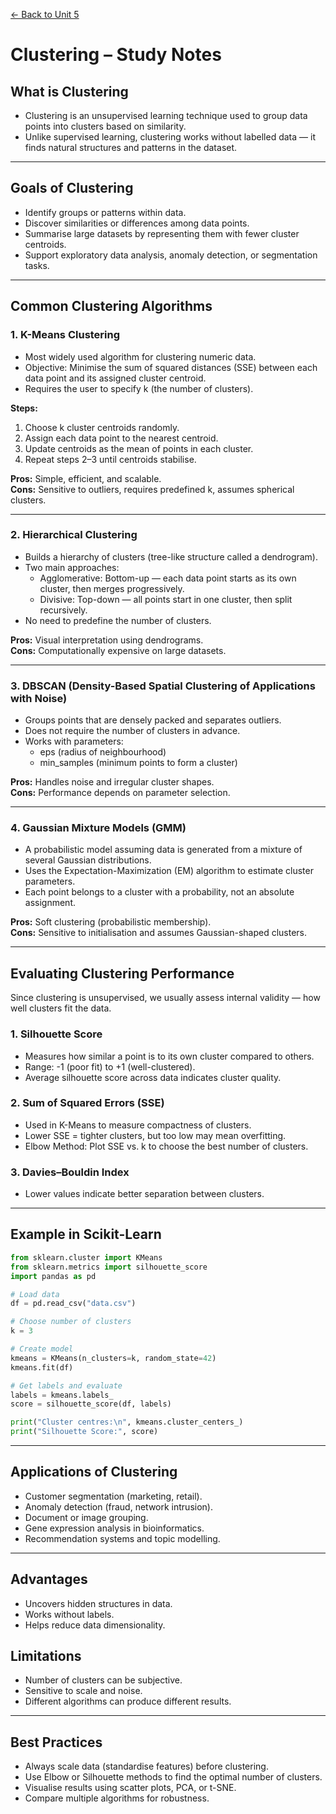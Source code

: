 [← Back to Unit 5](../../modules/module-3/unit-05.md)

# Clustering – Study Notes

## What is Clustering
- Clustering is an unsupervised learning technique used to group data points into clusters based on similarity.  
- Unlike supervised learning, clustering works without labelled data — it finds natural structures and patterns in the dataset.

---

## Goals of Clustering
- Identify groups or patterns within data.  
- Discover similarities or differences among data points.  
- Summarise large datasets by representing them with fewer cluster centroids.  
- Support exploratory data analysis, anomaly detection, or segmentation tasks.

---

## Common Clustering Algorithms

### 1. K-Means Clustering
- Most widely used algorithm for clustering numeric data.  
- Objective: Minimise the sum of squared distances (SSE) between each data point and its assigned cluster centroid.  
- Requires the user to specify k (the number of clusters).  

**Steps:**
1. Choose k cluster centroids randomly.  
2. Assign each data point to the nearest centroid.  
3. Update centroids as the mean of points in each cluster.  
4. Repeat steps 2–3 until centroids stabilise.

**Pros:** Simple, efficient, and scalable.  
**Cons:** Sensitive to outliers, requires predefined k, assumes spherical clusters.

---

### 2. Hierarchical Clustering
- Builds a hierarchy of clusters (tree-like structure called a dendrogram).  
- Two main approaches:  
  - Agglomerative: Bottom-up — each data point starts as its own cluster, then merges progressively.  
  - Divisive: Top-down — all points start in one cluster, then split recursively.  
- No need to predefine the number of clusters.

**Pros:** Visual interpretation using dendrograms.  
**Cons:** Computationally expensive on large datasets.

---

### 3. DBSCAN (Density-Based Spatial Clustering of Applications with Noise)
- Groups points that are densely packed and separates outliers.  
- Does not require the number of clusters in advance.  
- Works with parameters:
  - eps (radius of neighbourhood)
  - min_samples (minimum points to form a cluster)

**Pros:** Handles noise and irregular cluster shapes.  
**Cons:** Performance depends on parameter selection.

---

### 4. Gaussian Mixture Models (GMM)
- A probabilistic model assuming data is generated from a mixture of several Gaussian distributions.  
- Uses the Expectation-Maximization (EM) algorithm to estimate cluster parameters.  
- Each point belongs to a cluster with a probability, not an absolute assignment.

**Pros:** Soft clustering (probabilistic membership).  
**Cons:** Sensitive to initialisation and assumes Gaussian-shaped clusters.

---

## Evaluating Clustering Performance

Since clustering is unsupervised, we usually assess internal validity — how well clusters fit the data.

### 1. Silhouette Score
- Measures how similar a point is to its own cluster compared to others.  
- Range: -1 (poor fit) to +1 (well-clustered).  
- Average silhouette score across data indicates cluster quality.

### 2. Sum of Squared Errors (SSE)
- Used in K-Means to measure compactness of clusters.  
- Lower SSE = tighter clusters, but too low may mean overfitting.  
- Elbow Method: Plot SSE vs. k to choose the best number of clusters.

### 3. Davies–Bouldin Index
- Lower values indicate better separation between clusters.

---

## Example in Scikit-Learn

```python
from sklearn.cluster import KMeans
from sklearn.metrics import silhouette_score
import pandas as pd

# Load data
df = pd.read_csv("data.csv")

# Choose number of clusters
k = 3

# Create model
kmeans = KMeans(n_clusters=k, random_state=42)
kmeans.fit(df)

# Get labels and evaluate
labels = kmeans.labels_
score = silhouette_score(df, labels)

print("Cluster centres:\n", kmeans.cluster_centers_)
print("Silhouette Score:", score)
```

---

## Applications of Clustering
- Customer segmentation (marketing, retail).  
- Anomaly detection (fraud, network intrusion).  
- Document or image grouping.  
- Gene expression analysis in bioinformatics.  
- Recommendation systems and topic modelling.

---

## Advantages
- Uncovers hidden structures in data.  
- Works without labels.  
- Helps reduce data dimensionality.  

## Limitations
- Number of clusters can be subjective.  
- Sensitive to scale and noise.  
- Different algorithms can produce different results.  

---

## Best Practices
- Always scale data (standardise features) before clustering.  
- Use Elbow or Silhouette methods to find the optimal number of clusters.  
- Visualise results using scatter plots, PCA, or t-SNE.  
- Compare multiple algorithms for robustness.
